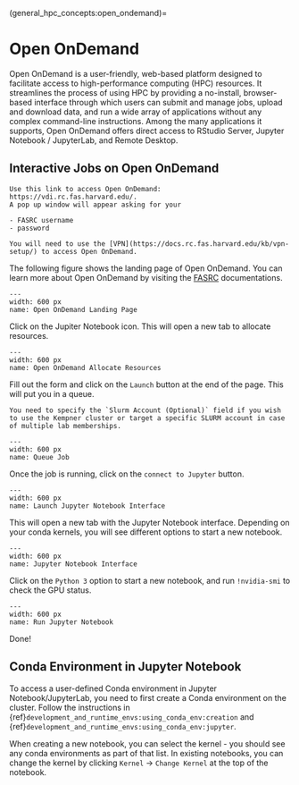 (general_hpc_concepts:open_ondemand)=
# Open OnDemand

Open OnDemand is a user-friendly, web-based platform designed to facilitate access to high-performance computing (HPC) resources. It streamlines the process of using HPC by providing a no-install, browser-based interface through which users can submit and manage jobs, upload and download data, and run a wide array of applications without any complex command-line instructions. Among the many applications it supports, Open OnDemand offers direct access to RStudio Server, Jupyter Notebook / JupyterLab, and Remote Desktop. 

## Interactive Jobs on Open OnDemand

```{note}
Use this link to access Open OnDemand: https://vdi.rc.fas.harvard.edu/.    
A pop up window will appear asking for your 

- FASRC username 
- password 

You will need to use the [VPN](https://docs.rc.fas.harvard.edu/kb/vpn-setup/) to access Open OnDemand.
```

The following figure shows the landing page of Open OnDemand. You can learn more about Open OnDemand by visiting the [FASRC](https://docs.rc.fas.harvard.edu/kb/virtual-desktop/) documentations.

```{figure} figures/png/open_ondemand_example-01.png
---
width: 600 px
name: Open OnDemand Landing Page
```

Click on the Jupiter Notebook icon. This will open a new tab to allocate resources.

```{figure} figures/png/open_ondemand_example-02.png
---
width: 600 px
name: Open OnDemand Allocate Resources
```

Fill out the form and click on the `Launch` button at the end of the page. This will put you in a queue. 

```{note}
You need to specify the `Slurm Account (Optional)` field if you wish to use the Kempner cluster or target a specific SLURM account in case of multiple lab memberships.
```

```{figure} figures/png/open_ondemand_example-03.png
---
width: 600 px
name: Queue Job
```

Once the job is running, click on the `connect to Jupyter` button. 

```{figure} figures/png/open_ondemand_example-04.png
---
width: 600 px
name: Launch Jupyter Notebook Interface
```

This will open a new tab with the Jupyter Notebook interface. Depending on your conda kernels, you will see different options to start a new notebook.

```{figure} figures/png/open_ondemand_example-05.png
---
width: 600 px
name: Jupyter Notebook Interface
```
Click on the `Python 3` option to start a new notebook, and run `!nvidia-smi` to check the GPU status.

```{figure} figures/png/open_ondemand_example-06.png
---
width: 600 px
name: Run Jupyter Notebook
```

Done!

## Conda Environment in Jupyter Notebook

To access a user-defined Conda environment in Jupyter Notebook/JupyterLab, you need to first create a Conda environment on the cluster. Follow the instructions in {ref}`development_and_runtime_envs:using_conda_env:creation` and {ref}`development_and_runtime_envs:using_conda_env:jupyter`. 

When creating a new notebook, you can select the kernel - you should see any conda environments as part of that list. In existing notebooks, you can change the kernel by clicking `Kernel` -> `Change Kernel` at the top of the notebook.